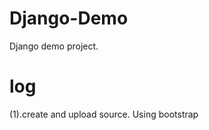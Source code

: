 Django-Demo
===========
Django demo project.


log
===========
(1).create and upload source. Using bootstrap

